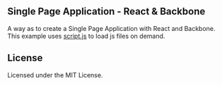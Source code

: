 Single Page Application - React & Backbone
------------------------------------------

A way as to create a Single Page Application with React and Backbone.  
This example uses [script.js](sjs) to load js files on demand.

License
-------
Licensed under the MIT License.

[sjs]: https://github.com/ded/script.js
